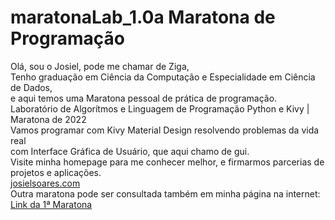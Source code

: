 # maratonaLab_1.0a Maratona de Programação
Olá, sou o Josiel, pode me chamar de Ziga, <br>
Tenho graduação em Ciência da Computação e Especialidade em Ciência de Dados, <br>
e aqui temos uma Maratona pessoal de prática de programação.<br>
Laboratório de Algorítmos e Linguagem de Programação Python e Kivy | Maratona de 2022<br>
Vamos programar com Kivy Material Design resolvendo problemas da vida real <br>
com Interface Gráfica de Usuário, que aqui chamo de gui.<br>
Visite minha homepage para me conhecer melhor, e firmarmos parcerias de projetos e aplicações.<br>
<a href="www.josielsoares.com">josielsoares.com</a><br>
Outra maratona pode ser consultada também em minha página na internet:
<a href="http://josielsoares.com/artigos/kivy/jornada-de-algoritmos-kivy-framework.php">Link da 1ª Maratona</a>
